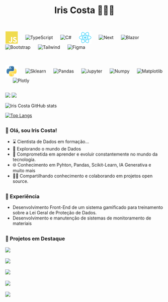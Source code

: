 <h1 align="center">Iris Costa 👩‍💻🎲</h1>

<div style="display: inline_block"><br>

  <img align="center" alt="Js" height="40" width="40" src="https://raw.githubusercontent.com/devicons/devicon/master/icons/javascript/javascript-plain.svg">&nbsp;&nbsp;&nbsp;&nbsp;&nbsp;
  <img align="center" alt="TypeScript" height="40" width="40" src="https://cdn.jsdelivr.net/gh/devicons/devicon@latest/icons/typescript/typescript-original.svg" >&nbsp;&nbsp;&nbsp;&nbsp;&nbsp;
  <img align="center" alt="C#" height="40" width="40" src="https://cdn.jsdelivr.net/gh/devicons/devicon@latest/icons/csharp/csharp-original.svg" >&nbsp;&nbsp;&nbsp;&nbsp;&nbsp;
  <img align="center" alt="React" height="40" width="40" src="https://raw.githubusercontent.com/devicons/devicon/master/icons/react/react-original.svg">&nbsp;&nbsp;&nbsp;&nbsp;&nbsp;
  <img align="center" alt="Next" height="40" width="40" src="https://cdn.jsdelivr.net/gh/devicons/devicon@latest/icons/nextjs/nextjs-original.svg" >&nbsp;&nbsp;&nbsp;&nbsp;&nbsp;
  <img align="center" alt="Blazor" height="40" width="40" src="https://cdn.jsdelivr.net/gh/devicons/devicon@latest/icons/blazor/blazor-original.svg">&nbsp;&nbsp;&nbsp;&nbsp;&nbsp;
  <img align="center" alt="Bootstrap" height="40" width="40" src="https://cdn.jsdelivr.net/gh/devicons/devicon@latest/icons/bootstrap/bootstrap-original.svg">&nbsp;&nbsp;&nbsp;&nbsp;&nbsp;
  <img align="center" alt="Tailwind" height="40" width="40" src="https://cdn.jsdelivr.net/gh/devicons/devicon@latest/icons/tailwindcss/tailwindcss-original.svg">&nbsp;&nbsp;&nbsp;&nbsp;&nbsp;
  <img align="center" alt="Figma" height="30" width="30" src="https://cdn.jsdelivr.net/gh/devicons/devicon@latest/icons/figma/figma-original.svg">&nbsp;&nbsp;&nbsp;&nbsp;&nbsp;
  
  
  <br/>
  <br/>
  <img align="center" alt="Python" height="40" width="40" src="https://raw.githubusercontent.com/devicons/devicon/master/icons/python/python-original.svg">&nbsp;&nbsp;&nbsp;&nbsp;&nbsp;
  <img align="center" alt="Sklearn" height="40" width="40" src="https://cdn.jsdelivr.net/gh/devicons/devicon@latest/icons/scikitlearn/scikitlearn-original.svg">&nbsp;&nbsp;&nbsp;&nbsp;&nbsp;
  <img align="center" alt="Pandas" height="40" width="40" src="https://cdn.jsdelivr.net/gh/devicons/devicon@latest/icons/pandas/pandas-original.svg">&nbsp;&nbsp;&nbsp;&nbsp;&nbsp;
  <img align="center" alt="Jupyter" height="40" width="30" src="https://cdn.jsdelivr.net/gh/devicons/devicon@latest/icons/jupyter/jupyter-original.svg">&nbsp;&nbsp;&nbsp;&nbsp;&nbsp;
  <img align="center" alt="Numpy" height="40" width="30" src="https://cdn.jsdelivr.net/gh/devicons/devicon@latest/icons/numpy/numpy-original.svg">&nbsp;&nbsp;&nbsp;&nbsp;&nbsp;
  <img align="center" alt="Matplotlib" height="40" width="30" src="https://cdn.jsdelivr.net/gh/devicons/devicon@latest/icons/matplotlib/matplotlib-plain.svg">&nbsp;&nbsp;&nbsp;&nbsp;&nbsp;
  <img align="center" alt="Plotly" height="40" width="30" src="https://cdn.jsdelivr.net/gh/devicons/devicon@latest/icons/plotly/plotly-original.svg">&nbsp;&nbsp;&nbsp;&nbsp;&nbsp;

  
</div>
  
  ##
 
<div> 
  
  <a href = "mailto:irisdevf14@gmail.com"><img src="https://img.shields.io/badge/-Gmail-%23333?style=for-the-badge&logo=gmail&logoColor=white" target="_blank"></a>
  <a href="https://www.linkedin.com/in/costairis/" target="_blank"><img src="https://img.shields.io/badge/-LinkedIn-%230077B5?style=for-the-badge&logo=linkedin&logoColor=white" target="_blank"></a> 
  
</div>

<!-- <div align="center" style="display: flex; justify-content: center;" -->

![Iris Costa GitHub stats](https://github-readme-stats.vercel.app/api?username=iriscoxta&show_icons=true&theme=dark)

[![Top Langs](https://github-readme-stats.vercel.app/api/top-langs/?username=iriscoxta&layout=compact&theme=dark)](https://github.com/anuraghazra/github-readme-stats)

</div>

##

### 👋 Olá, sou Iris Costa!

- ⌛ Cientista de Dados em formação...
- 🎲 Explorando o mundo de Dados
- 🚀 Comprometida em aprender e evoluir constantemente no mundo da tecnologia.
- 🌐 Conhecimento em Pyhton, Pandas, Scikit-Learn, IA Generativa e muito mais
- 👩‍💻 Compartilhando conhecimento e colaborando em projetos open source.

##
### 💼 Experiência
* Desenvolvimento Front-End de um sistema gamificado para treinamento sobre a Lei Geral de Proteção de Dados.
* Desenvolvimento e manutenção de sistemas de monitoramento de materiais  
##
  
### 🚀 Projetos em Destaque
<a href="https://github.com/iriscoxta/digital_signal_processing">
  <img align="center" src="https://github-readme-stats.vercel.app/api/pin/?username=iriscoxta&repo=digital_signal_processing" />
</a>
<br/>
<br/>
<a href="https://github.com/iriscoxta/Analise_Exploratoria">
  <img align="center" src="https://github-readme-stats.vercel.app/api/pin/?username=iriscoxta&repo=Analise_Exploratoria" />
</a>
<br/>
<br/>
<a href="https://github.com/iriscoxta/mandacarubroker_front">
  <img align="center" src="https://github-readme-stats.vercel.app/api/pin/?username=iriscoxta&repo=mandacarubroker_front" />
</a>
<br/>
<br/>
<a href="https://github.com/iriscoxta/sabidin">
  <img align="center" src="https://github-readme-stats.vercel.app/api/pin/?username=iriscoxta&repo=sabidin" />
</a>
<br/>
<br/>
<a href="https://github.com/iriscoxta/GETEC_PSI">
  <img align="center" src="https://github-readme-stats.vercel.app/api/pin/?username=iriscoxta&repo=GETEC_PSI" />
</a>
<br/>
<br/>









